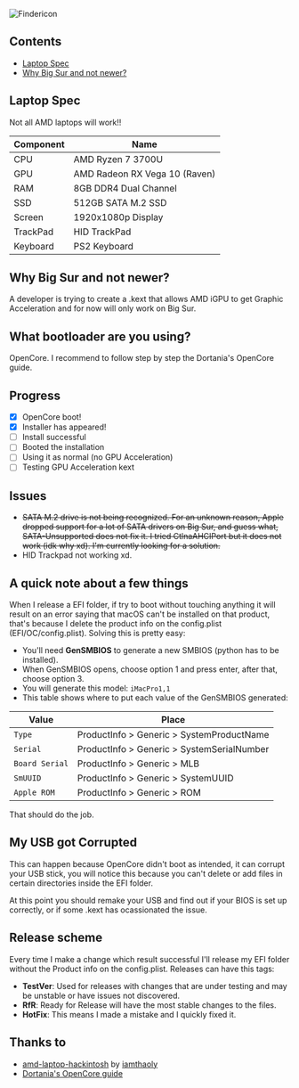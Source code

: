 ![Findericon](https://upload.wikimedia.org/wikipedia/commons/thumb/c/c9/Finder_Icon_macOS_Big_Sur.png/800px-Finder_Icon_macOS_Big_Sur.png)

## Contents
- [Laptop Spec](#laptop-spec)
- [Why Big Sur and not newer?](#why-big-sur-and-not-newer?)

## Laptop Spec
Not all AMD laptops will work!!

| Component | Name |
| --- | --- |
| CPU | AMD Ryzen 7 3700U |
| GPU | AMD Radeon RX Vega 10 (Raven) |
| RAM | 8GB DDR4 Dual Channel |
| SSD | 512GB SATA M.2 SSD |
| Screen | 1920x1080p Display |
| TrackPad | HID TrackPad |
| Keyboard | PS2 Keyboard |

## Why Big Sur and not newer?
A developer is trying to create a .kext that allows AMD iGPU to get Graphic Acceleration and for now will only work on Big Sur.

## What bootloader are you using?
OpenCore. I recommend to follow step by step the Dortania's OpenCore guide.

## Progress
- [x] OpenCore boot!
- [x] Installer has appeared!
- [ ] Install successful
- [ ] Booted the installation
- [ ] Using it as normal (no GPU Acceleration)
- [ ] Testing GPU Acceleration kext

## Issues
- ~~SATA M.2 drive is not being recognized. For an unknown reason, Apple dropped support for a lot of SATA drivers on Big Sur, and guess what, SATA-Unsupported does not fix it. I tried CtlnaAHCIPort but it does not work (idk why xd).
I'm currently looking for a solution.~~
- HID Trackpad not working xd.

## A quick note about a few things
When I release a EFI folder, if try to boot without touching anything it will result on an error saying that macOS can't be installed on that product, that's because I delete the product info on the config.plist (EFI/OC/config.plist). Solving this is pretty easy:
- You'll need **GenSMBIOS** to generate a new SMBIOS (python has to be installed).
- When GenSMBIOS opens, choose option 1 and press enter, after that, choose option 3.
- You will generate this model: `iMacPro1,1`
- This table shows where to put each value of the GenSMBIOS generated:

| Value | Place |
| --- | --- |
| `Type` | ProductInfo > Generic > SystemProductName |
| `Serial` | ProductInfo > Generic > SystemSerialNumber |
| `Board Serial` | ProductInfo > Generic > MLB |
| `SmUUID` | ProductInfo > Generic > SystemUUID |
| `Apple ROM` | ProductInfo > Generic > ROM |

That should do the job.

## My USB got Corrupted
This can happen because OpenCore didn't boot as intended, it can corrupt your USB stick, you will notice this because you can't delete or add files in certain directories inside the EFI folder.

At this point you should remake your USB and find out if your BIOS is set up correctly, or if some .kext has ocassionated the issue.

## Release scheme
Every time I make a change which result successful I'll release my EFI folder without the Product info on the config.plist.
Releases can have this tags: 
- **TestVer**: Used for releases with changes that are under testing and may be unstable or have issues not discovered.
- **RfR**: Ready for Release will have the most stable changes to the files.
- **HotFix**: This means I made a mistake and I quickly fixed it.

## Thanks to
- [amd-laptop-hackintosh](https://github.com/iamthaoly/amd-laptop-hackintosh) by [iamthaoly](https://github.com/iamthaoly)
- [Dortania's OpenCore guide](https://dortania.github.io/OpenCore-Install-Guide/)
